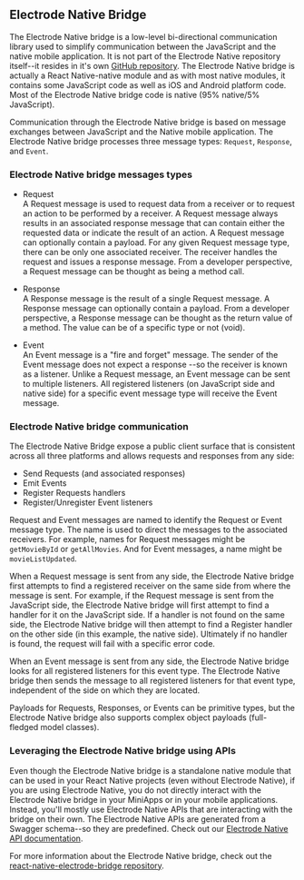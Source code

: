 ## Electrode Native Bridge

The Electrode Native bridge is a low-level bi-directional communication library used to simplify communication between the JavaScript and the native mobile application. It is not part of the Electrode Native repository itself--it resides in it's own [GitHub repository](https://github.com/electrode-io/react-native-electrode-bridge). The Electrode Native bridge is actually a React Native-native module and as with most native modules, it contains some JavaScript code as well as iOS and Android platform code. Most of the Electrode Native bridge code is native (95% native/5% JavaScript).

Communication through the Electrode Native bridge is based on message exchanges between JavaScript and the Native mobile application. The Electrode Native bridge processes three message types: `Request`, `Response`, and `Event`.

### Electrode Native bridge messages types

- Request  
A Request message is used to request data from a receiver or to request an action to be performed by a receiver. A Request message always results in an associated response message that can contain either the requested data or indicate the result of an action. A Request message can optionally contain a payload. For any given Request message type, there can be only one associated receiver. The receiver handles the request and issues a response message. From a developer perspective, a Request message can be thought as being a method call.

- Response  
A Response message is the result of a single Request message. A Response message can optionally contain a payload. From a developer perspective, a Response message can be thought as the return value of a method. The value can be of a specific type or not (void).

- Event  
An Event message is a "fire and forget" message. The sender of the Event message does not expect a response --so the receiver is known as a listener. Unlike a Request message, an Event message can be sent to multiple listeners. All registered listeners (on JavaScript side and native side) for a specific event message type will receive the Event message.

### Electrode Native bridge communication

The Electrode Native Bridge expose a public client surface that is consistent across all three platforms and allows requests and responses from any side:

- Send Requests (and associated responses)
- Emit Events
- Register Requests handlers
- Register/Unregister Event listeners

Request and Event messages are named to identify the Request or Event message type. The name is used to direct the messages to the associated receivers. For example, names for Request messages might be `getMovieById` or `getAllMovies`. And for Event messages, a name might be `movieListUpdated`.

When a Request message is sent from any side, the Electrode Native bridge first attempts to find a registered receiver on the same side from where the message is sent. For example, if the Request message is sent from the JavaScript side, the Electrode Native bridge will first attempt to find a handler for it on the JavaScript side. If a handler is not found on the same side, the Electrode Native bridge will then attempt to find a Register handler on the other side (in this example, the native side). Ultimately if no handler is found, the request will fail with a specific error code.

When an Event message is sent from any side, the Electrode Native bridge looks for all registered listeners for this event type. The Electrode Native bridge then sends the message to all registered listeners for that event type, independent of the side on which they are located.

Payloads for Requests, Responses, or Events can be primitive types, but the Electrode Native bridge also supports complex object payloads (full-fledged model classes).

### Leveraging the Electrode Native bridge using APIs

Even though the Electrode Native bridge is a standalone native module that can be used in your React Native projects (even without Electrode Native), if you are using Electrode Native, you do not directly interact with the Electrode Native bridge in your MiniApps or in your mobile applications. Instead, you'll mostly use Electrode Native APIs that are interacting with the bridge on their own. The Electrode Native APIs are generated from a Swagger schema--so they are predefined. Check out our [Electrode Native API documentation](https://electrode.gitbooks.io/electrode-native/platform-parts/apis.html).

For more information about the Electrode Native bridge, check out the [react-native-electrode-bridge repository](https://github.com/electrode-io/react-native-electrode-bridge).
